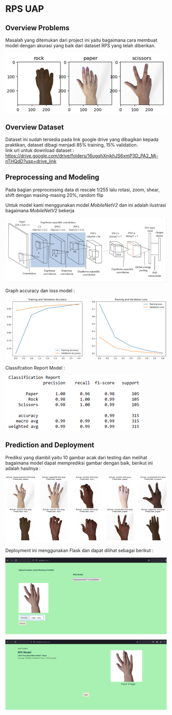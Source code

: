 # RPS UAP

## Overview Problems
Masalah yang ditemukan dari project ini yaitu bagaimana cara membuat model dengan akurasi yang baik dari dataset RPS yang telah diberikan.

![image 1](asset/Gambar-tiap-kelas.png)

## Overview Dataset
Dataset ini sudah tersedia pada link google drive yang dibagikan kepada praktikan, dataset dibagi menjadi 85% training, 15% validation.<br>link url untuk download dataset : https://drive.google.com/drive/folders/16ugqhXnjkhJS6xmP3D_PA2_Mj-nTHQdD?usp=drive_link

## Preprocessing and Modeling
Pada bagian preprocessing data di rescale 1/255 lalu rotasi, zoom, shear, shift dengan masing-masing 20%, random flip

Untuk model kami menggunakan model _MobileNetV2_ dan ini adalah ilustrasi bagaimana _MobileNetV2_ bekerja

![image 2](asset/Mobilenetv2-architecture.png)

Graph accuracy dan loss model :

![image 3](asset/Acc&Loss-Graph.png)

Classifcation Report Model :

![image 4](asset/Classification-Report.png)

## Prediction and Deployment

Prediksi yang diambil yaitu 10 gambar acak dari testing dan melihat bagaimana model dapat memprediksi gambar dengan baik, berikut ini adalah hasilnya :

![image 5](asset/Predict.png)

Deployment ini menggunakan Flask dan dapat dilihat sebagai berikut :

![image 6](asset/tampilan.png)

![image 7](asset/hasil.png)
